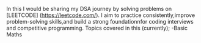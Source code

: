 In this I would be sharing my DSA journey by solving problems on [LEETCODE] (https://leetcode.com/).
I aim to practice consistently,improve problem-solving skills,and build a strong foundationnfor coding interviews and competitive programming.
Topics covered in this (currently);
-Basic Maths

